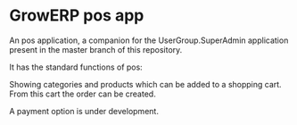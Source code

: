 # GrowERP pos app

An pos application, a companion for the UserGroup.SuperAdmin application present in the master branch of this repository.

It has the standard functions of pos:

Showing categories and products which can be added to a shopping cart. From this cart the order can be created.

A payment option is under development.
